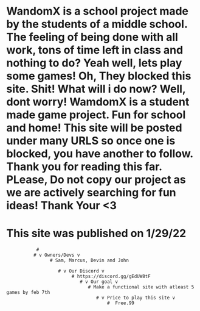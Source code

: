 # WandomX is a school project made by the students of a middle school. The feeling of being done with all work, tons of time left in class and nothing to do? Yeah well, lets play some games! Oh, They blocked this site. Shit! What will i do now? Well, dont worry! WamdomX is a student made game project. Fun for school and home! This site will be posted under many URLS so once one is blocked, you have another to follow. Thank you for reading this far. PLease, Do not copy our project as we are actively searching for fun ideas! Thank Your <3


# This site was published on 1/29/22 
               # 
              # v Owners/Devs v
                    # Sam, Marcus, Devin and John
                   
                       # v Our Discord v
                            # https://discord.gg/gEdUW8tF
                               # v Our goal v
                                  # Make a functional site with atleast 5 games by feb 7th
                                     # v Price to play this site v
                                         #  Free.99
                                             
                             
